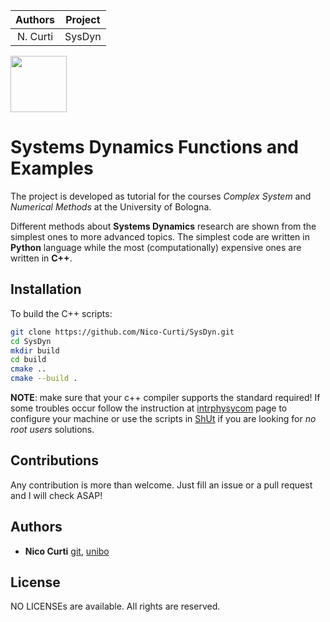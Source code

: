 | **Authors**  | **Project** |
|:------------:|:-----------:|
|   N. Curti   |   SysDyn    |

<a href="https://github.com/physycom">
<div class="image">
<img src="https://cdn.rawgit.com/physycom/templates/697b327d/logo_unibo.png" width="90" height="90">
</div>
</a>

# Systems Dynamics Functions and Examples

The project is developed as tutorial for the courses *Complex System* and *Numerical Methods* at the University of Bologna.

Different methods about **Systems Dynamics** research are shown from the simplest ones to more advanced topics. The simplest code are written in **Python** language while the most (computationally) expensive ones are written in **C++**.

## Installation

To build the C++ scripts:

```bash
git clone https://github.com/Nico-Curti/SysDyn.git
cd SysDyn
mkdir build
cd build
cmake ..
cmake --build .
```

**NOTE**: make sure that your c++ compiler supports the standard required! If some troubles occur follow the instruction at [intrphysycom](https://github.com/physycom/intrphysycom) page to configure your machine or use the scripts in [ShUt](https:://github.com//Nico-Curti/shut) if you are looking for *no root users* solutions.

## Contributions

Any contribution is more than welcome. Just fill an issue or a pull request and I will check ASAP!

## Authors

* **Nico Curti** [git](https://github.com/Nico-Curti), [unibo](https://www.unibo.it/sitoweb/nico.curti2)

## License

NO LICENSEs are available. All rights are reserved.

